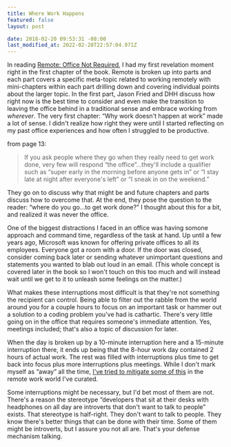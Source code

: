 ```yaml
---
title: Where Work Happens
featured: false
layout: post

date: 2018-02-20 09:53:31 -08:00
last_modified_at: 2022-02-28T22:57:04.971Z
---
```


In reading [Remote: Office Not Required](http://amzn.to/2GxjBRZ), I had my first revelation moment right in the first chapter of the book. Remote is broken up into parts and each part covers a specific meta-topic related to working remotely with mini-chapters within each part drilling down and covering individual points about the larger topic. In the first part, Jason Fried and DHH discuss how right now is the best time to consider and even make the transition to leaving the office behind in a traditional sense and embrace working from _wherever_. The very first chapter: “Why work doesn't happen at work” made a lot of sense. I didn't realize how right they were until I started reflecting on my past office experiences and how often I struggled to be productive.

from page 13:

> If you ask people where they go when they really need to get work done, very few will respond “the office”…they'll include a qualifier such as “super early in the morning before anyone gets in” or “I stay late at night after everyone's left” or “I sneak in on the weekend.”

They go on to discuss why that might be and future chapters and parts discuss how to overcome that. At the end, they pose the question to the reader: “where do you go…to get work done?” I thought about this for a bit, and realized it was never the office.

One of the biggest distractions I faced in an office was having somone approach and command time, regardless of the task at hand. Up until a few years ago, Microsoft was known for offering private offices to all its employees. Everyone got a room with a door. If the door was closed, consider coming back later or sending whatever unimportant questions and statements you wanted to blab out loud in an email. (This whole concept is covered later in the book so I won't touch on this too much and will instead wait until we get to it to unleash some feelings on the matter.)

What makes these interruptions most difficult is that they're not something the recipient can control. Being able to filter out the rabble from the world around you for a couple hours to focus on an important task or hammer out a solution to a coding problem you've had is cathartic. There's very little going on in the office that requires someone's immediate attention. Yes, meetings included; that's also a topic of discussion for later.

When the day is broken up by a 10-minute interruption here and a 15-minute interruption there, it ends up being that the 8-hour work day contained 2 hours of actual work. The rest was filled with interruptions plus time to get back into focus plus more interruptions plus meetings. While I don't mark myself as “away” all the time, [I've tried to mitigate some of this](/status-available/) in the remote work world I've curated.

Some interruptions might be necessary, but I'd bet most of them are not. There's a reason the stereotype “developers that sit at their desks with headphones on all day are introverts that don't want to talk to people” exists. That stereotype is half-right. They don't want to talk to people. They know there's better things that can be done with their time. Some of them might be introverts, but I assure you not all are. That's your defense mechanism talking.

